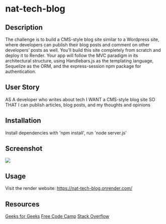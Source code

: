 # nat-tech-blog

## Description 

The challenge is to build a CMS-style blog site similar to a Wordpress site, where developers can publish their blog posts and comment on other developers’ posts as well. You’ll build this site completely from scratch and deploy it to Render. Your app will follow the MVC paradigm in its architectural structure, using Handlebars.js as the templating language, Sequelize as the ORM, and the express-session npm package for authentication.

## User Story

AS A developer who writes about tech
I WANT a CMS-style blog site
SO THAT I can publish articles, blog posts, and my thoughts and opinions

## Installation 

Install dependencies with 'npm install', run 'node server.js'

## Screenshot 

<img src="/Users/natgonza/Desktop/nat-tech-blog/nat-tech-blog/assets/techblog.png">

## Usage

Visit the render website: https://nat-tech-blog.onrender.com/

## Resources

<a href="https://www.geeksforgeeks.org/mvc-design-pattern/">Geeks for Geeks</a>
<a href="https://www.freecodecamp.org/news/the-model-view-controller-pattern-mvc-architecture-and-frameworks-explained/">Free Code Camp</a>
<a href="https://stackoverflow.com/questions/61850072/how-to-make-a-create-view-controller-method-for-a-model-that-has-a-list-field">Stack Overflow</a>
